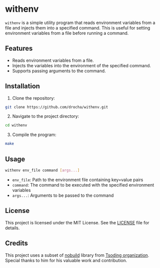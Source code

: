 # withenv

`withenv` is a simple utility program that reads environment variables from a file and injects them into a specified command. This is useful for setting environment variables from a file before running a command.

## Features

- Reads environment variables from a file.
- Injects the variables into the environment of the specified command.
- Supports passing arguments to the command.

## Installation

1. Clone the repository:

```sh
git clone https://github.com/drocha/withenv.git
```

2. Navigate to the project directory:

```sh
cd withenv
```

3. Compile the program:

```sh
make
```

## Usage

```sh
withenv env_file command [args...]
```

- `env_file`: Path to the environment file containing key=value pairs
- `command`: The command to be executed with the specified environment variables
- `args...`: Arguments to be passed to the command

## License

This project is licensed under the MIT License. See the [LICENSE](LICENSE) file for details.

## Credits

This project uses a subset of [nobuild](https://github.com/tsoding/nobuild) library from [Tsoding organization](https://github.com/tsoding). Special thanks to him for his valuable work and contribution.
